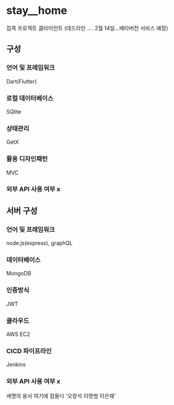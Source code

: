 # stay__home
집콕 프로젝트 클라이언트 (데드라인 .... 2월 14일...베타버전 서비스 예정)

## 구성  
### 언어 및 프레임워크
Dart(Flutter)  

### 로컬 데이터베이스
SQlite

### 상태관리  
GetX  

### 활용 디자인패턴  
MVC  

### 외부 API 사용 여부 x  
      


## 서버 구성  
### 언어 및 프레임워크  
node.js(express), graphQL  

### 데이터베이스  
MongoDB  

### 인증방식  
JWT  

### 클라우드  
AWS EC2  

### CICD 파이프라인  
Jenkins  

### 외부 API 사용 여부 x  

세명의 용사 여기에 잠들다 '오창석 이영범 이은재'

